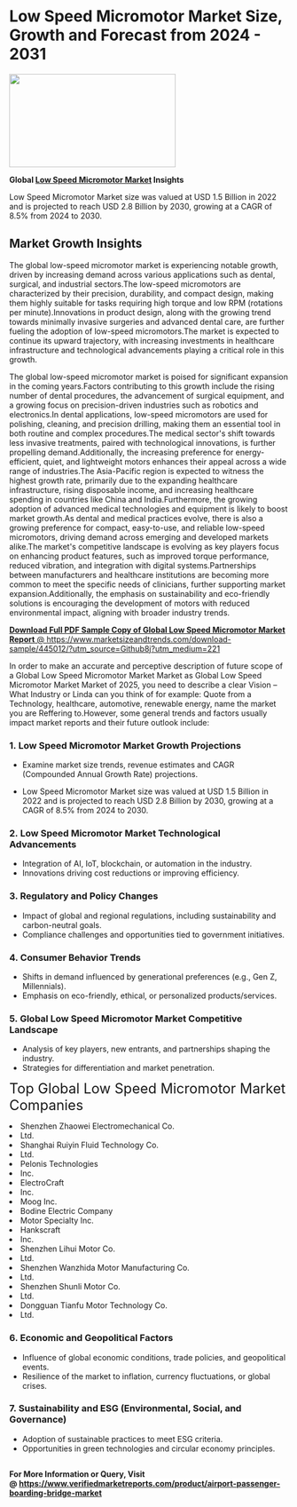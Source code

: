 <H1>Low Speed Micromotor Market Size, Growth and Forecast from 2024 - 2031</H1><img class="aligncenter size-medium wp-image-584254" src="https://thirdeyenews.in/wp-content/uploads/2024/09/Global-Market-Research-300x168.jpeg" alt="" width="300" height="168" /><p><strong>Global&nbsp;<a href="https://www.marketsizeandtrends.com/download-sample/445012/?utm_source=Github8j?utm_medium=221">Low Speed Micromotor Market</a> Insights</strong></p><p>Low Speed Micromotor Market size was valued at USD 1.5 Billion in 2022 and is projected to reach USD 2.8 Billion by 2030, growing at a CAGR of 8.5% from 2024 to 2030.</p><p><h2>Market Growth Insights</h2> <p>The global low-speed micromotor market is experiencing notable growth, driven by increasing demand across various applications such as dental, surgical, and industrial sectors.The low-speed micromotors are characterized by their precision, durability, and compact design, making them highly suitable for tasks requiring high torque and low RPM (rotations per minute).Innovations in product design, along with the growing trend towards minimally invasive surgeries and advanced dental care, are further fueling the adoption of low-speed micromotors.The market is expected to continue its upward trajectory, with increasing investments in healthcare infrastructure and technological advancements playing a critical role in this growth.</p> <p><a href="#"></a></p> <p>The global low-speed micromotor market is poised for significant expansion in the coming years.Factors contributing to this growth include the rising number of dental procedures, the advancement of surgical equipment, and a growing focus on precision-driven industries such as robotics and electronics.In dental applications, low-speed micromotors are used for polishing, cleaning, and precision drilling, making them an essential tool in both routine and complex procedures.The medical sector's shift towards less invasive treatments, paired with technological innovations, is further propelling demand.Additionally, the increasing preference for energy-efficient, quiet, and lightweight motors enhances their appeal across a wide range of industries.The Asia-Pacific region is expected to witness the highest growth rate, primarily due to the expanding healthcare infrastructure, rising disposable income, and increasing healthcare spending in countries like China and India.Furthermore, the growing adoption of advanced medical technologies and equipment is likely to boost market growth.As dental and medical practices evolve, there is also a growing preference for compact, easy-to-use, and reliable low-speed micromotors, driving demand across emerging and developed markets alike.The market's competitive landscape is evolving as key players focus on enhancing product features, such as improved torque performance, reduced vibration, and integration with digital systems.Partnerships between manufacturers and healthcare institutions are becoming more common to meet the specific needs of clinicians, further supporting market expansion.Additionally, the emphasis on sustainability and eco-friendly solutions is encouraging the development of motors with reduced environmental impact, aligning with broader industry trends.<p><a href="#"></p><p><span class=""><strong>Download Full PDF Sample Copy of Global Low Speed Micromotor Market Report</strong> @ <a href="https://www.marketsizeandtrends.com/download-sample/445012/?utm_source=Github8j?utm_medium=221" target="_blank">https://www.marketsizeandtrends.com/download-sample/445012/?utm_source=Github8j?utm_medium=221</a></span></p><p>In order to make an accurate and perceptive description of future scope of a Global&nbsp;Low Speed Micromotor Market Market as Global&nbsp;Low Speed Micromotor Market Market of 2025, you need to describe a clear Vision &ndash; What Industry or Linda can you think of for example: Quote from a Technology, healthcare, automotive, renewable energy, name the market you are Reffering to.However, some general trends and factors usually impact market reports and their future outlook include:</p><h3>1.&nbsp;<strong>Low Speed Micromotor Market Growth Projections</strong></h3><ul><li>Examine market size trends, revenue estimates and CAGR (Compounded Annual Growth Rate) projections.</li><li><p>Low Speed Micromotor Market size was valued at USD 1.5 Billion in 2022 and is projected to reach USD 2.8 Billion by 2030, growing at a CAGR of 8.5% from 2024 to 2030.</p></li></ul><h3>2.&nbsp;<strong>Low Speed Micromotor Market Technological Advancements</strong></h3><ul><li>Integration of AI, IoT, blockchain, or automation in the industry.</li><li>Innovations driving cost reductions or improving efficiency.</li></ul><h3>3.&nbsp;<strong>Regulatory and Policy Changes</strong></h3><ul><li>Impact of global and regional regulations, including sustainability and carbon-neutral goals.</li><li>Compliance challenges and opportunities tied to government initiatives.</li></ul><h3>4.&nbsp;<strong>Consumer Behavior Trends</strong></h3><ul><li>Shifts in demand influenced by generational preferences (e.g., Gen Z, Millennials).</li><li>Emphasis on eco-friendly, ethical, or personalized products/services.</li></ul><h3>5.&nbsp;<strong>Global Low Speed Micromotor Market Competitive Landscape</strong></h3><ul><li>Analysis of key players, new entrants, and partnerships shaping the industry.</li><li>Strategies for differentiation and market penetration.</li></ul><p data-pm-slice="1 1 []"><span style="color: inherit; font-family: inherit; font-size: 25px;">Top Global Low Speed Micromotor Market Companies</span></p><div class="" data-test-id=""><p><li>Shenzhen Zhaowei Electromechanical Co.</li><li> Ltd.</li><li> Shanghai Ruiyin Fluid Technology Co.</li><li> Ltd.</li><li> Pelonis Technologies</li><li> Inc.</li><li> ElectroCraft</li><li> Inc.</li><li> Moog Inc.</li><li> Bodine Electric Company</li><li> Motor Specialty Inc.</li><li> Hankscraft</li><li> Inc.</li><li> Shenzhen Lihui Motor Co.</li><li> Ltd.</li><li> Shenzhen Wanzhida Motor Manufacturing Co.</li><li> Ltd.</li><li> Shenzhen Shunli Motor Co.</li><li> Ltd.</li><li> Dongguan Tianfu Motor Technology Co.</li><li> Ltd.</li></p></div><h3>6.&nbsp;<strong>Economic and Geopolitical Factors</strong></h3><ul><li>Influence of global economic conditions, trade policies, and geopolitical events.</li><li>Resilience of the market to inflation, currency fluctuations, or global crises.</li></ul><h3>7.&nbsp;<strong>Sustainability and ESG (Environmental, Social, and Governance)</strong></h3><ul><li>Adoption of sustainable practices to meet ESG criteria.</li><li>Opportunities in green technologies and circular economy principles.</li></ul><h2><strong style="font-size: 14px;">For More Information or Query, Visit @&nbsp;</strong><a style="background-color: #ffffff; font-size: 14px;" href="https://www.marketsizeandtrends.com/report/low-speed-micromotor-market/" target="_blank">https://www.verifiedmarketreports.com/product/airport-passenger-boarding-bridge-market</a></h2>
